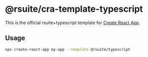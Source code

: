 # @rsuite/cra-template-typescript

This is the official rsuite+typescript template for [Create React App](https://github.com/facebook/create-react-app).

## Usage

```sh
npx create-react-app my-app --template @rsuite/typescript
```
